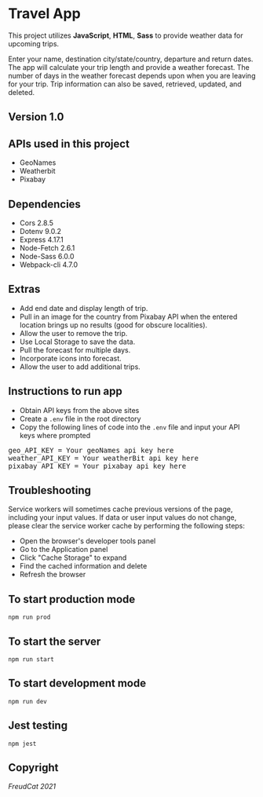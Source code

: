# Travel App
This project utilizes **JavaScript**, **HTML**, **Sass** to provide weather data for upcoming trips. 

Enter your name, destination city/state/country, departure and return dates. The app will calculate your trip length and provide a weather forecast. The number of days in the weather forecast depends upon when you are leaving for your trip. Trip information can also be saved, retrieved, updated, and deleted.

## Version 1.0

## APIs used in this project 
- GeoNames 
- Weatherbit
- Pixabay

## Dependencies
- Cors 2.8.5
- Dotenv 9.0.2
- Express 4.17.1
- Node-Fetch 2.6.1
- Node-Sass 6.0.0
- Webpack-cli 4.7.0

## Extras 
- Add end date and display length of trip.
- Pull in an image for the country from Pixabay API when the entered location brings up no results (good for obscure localities). 
- Allow the user to remove the trip.
- Use Local Storage to save the data. 
- Pull the forecast for multiple days.
- Incorporate icons into forecast. 
- Allow the user to add additional trips. 

## Instructions to run app 
- Obtain API keys from the above sites 
- Create a `.env` file in the root directory 
- Copy the following lines of code into the `.env` file and input your API keys where prompted

<pre>
geo_API_KEY = Your geoNames api key here
weather_API_KEY = Your weatherBit api key here
pixabay_API_KEY = Your pixabay api key here
</pre>

## Troubleshooting
Service workers will sometimes cache previous versions of the page, including your input values. If data or user input values do not change, please clear the service worker cache by performing the following steps: 
- Open the browser's developer tools panel
- Go to the Application panel 
- Click "Cache Storage" to expand 
- Find the cached information and delete 
- Refresh the browser

## To start production mode  
    npm run prod

## To start the server 
    npm run start

## To start development mode  
    npm run dev

## Jest testing 
    npm jest

## Copyright
_FreudCat 2021_